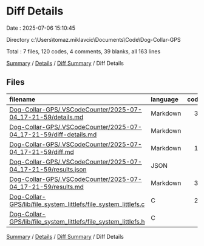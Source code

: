 # Diff Details

Date : 2025-07-06 15:10:45

Directory c:\\Users\\tomaz.miklavcic\\Documents\\Code\\Dog-Collar-GPS

Total : 7 files,  120 codes, 4 comments, 39 blanks, all 163 lines

[Summary](results.md) / [Details](details.md) / [Diff Summary](diff.md) / Diff Details

## Files
| filename | language | code | comment | blank | total |
| :--- | :--- | ---: | ---: | ---: | ---: |
| [Dog-Collar-GPS/.VSCodeCounter/2025-07-04\_17-21-59/details.md](/Dog-Collar-GPS/.VSCodeCounter/2025-07-04_17-21-59/details.md) | Markdown | 39 | 0 | 6 | 45 |
| [Dog-Collar-GPS/.VSCodeCounter/2025-07-04\_17-21-59/diff-details.md](/Dog-Collar-GPS/.VSCodeCounter/2025-07-04_17-21-59/diff-details.md) | Markdown | 9 | 0 | 6 | 15 |
| [Dog-Collar-GPS/.VSCodeCounter/2025-07-04\_17-21-59/diff.md](/Dog-Collar-GPS/.VSCodeCounter/2025-07-04_17-21-59/diff.md) | Markdown | 12 | 0 | 7 | 19 |
| [Dog-Collar-GPS/.VSCodeCounter/2025-07-04\_17-21-59/results.json](/Dog-Collar-GPS/.VSCodeCounter/2025-07-04_17-21-59/results.json) | JSON | 1 | 0 | 0 | 1 |
| [Dog-Collar-GPS/.VSCodeCounter/2025-07-04\_17-21-59/results.md](/Dog-Collar-GPS/.VSCodeCounter/2025-07-04_17-21-59/results.md) | Markdown | 31 | 0 | 7 | 38 |
| [Dog-Collar-GPS/lib/file\_system\_littlefs/file\_system\_littlefs.c](/Dog-Collar-GPS/lib/file_system_littlefs/file_system_littlefs.c) | C | 21 | 5 | 12 | 38 |
| [Dog-Collar-GPS/lib/file\_system\_littlefs/file\_system\_littlefs.h](/Dog-Collar-GPS/lib/file_system_littlefs/file_system_littlefs.h) | C | 7 | -1 | 1 | 7 |

[Summary](results.md) / [Details](details.md) / [Diff Summary](diff.md) / Diff Details
